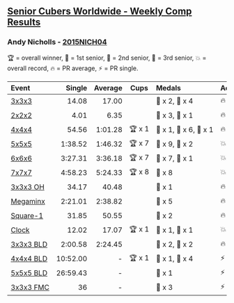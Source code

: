 <style>table {white-space: nowrap;}</style>

## [Senior Cubers Worldwide - Weekly Comp Results](/scw-comp/results/)
### Andy Nicholls - [2015NICH04](https://www.worldcubeassociation.org/persons/2015NICH04)

🏆 = overall winner, 🥇 = 1st senior, 🥈 = 2nd senior, 🥉 = 3rd senior, 💥 = overall record, 🔥 = PR average, ⚡ = PR single.

| Event | Single | Average | Cups | Medals | Achievements|
| :-- | --: | --: | :--: | :-- | :-- |
| [3x3x3](andy_nicholls/333.md) | 14.08 | 17.00 |  | 🥈 x 2, 🥉 x 4 | 🔥 x 4, ⚡ x 3 |
| [2x2x2](andy_nicholls/222.md) | 4.01 | 6.35 |  | 🥈 x 3, 🥉 x 1 | 🔥 x 4, ⚡ x 3 |
| [4x4x4](andy_nicholls/444.md) | 54.56 | 1:01.28 | 🏆 x 1 | 🥇 x 1, 🥈 x 6, 🥉 x 1 | 🔥 x 4, ⚡ x 4 |
| [5x5x5](andy_nicholls/555.md) | 1:38.52 | 1:46.32 | 🏆 x 7 | 🥇 x 9, 🥈 x 2 | 💥 x 3, 🔥 x 2, ⚡ x 3 |
| [6x6x6](andy_nicholls/666.md) | 3:27.31 | 3:36.18 | 🏆 x 7 | 🥇 x 7, 🥈 x 1 | 💥 x 3, 🔥 x 1, ⚡ x 3 |
| [7x7x7](andy_nicholls/777.md) | 4:58.23 | 5:24.33 | 🏆 x 8 | 🥇 x 8 | 💥 x 1, 🔥 x 1, ⚡ x 1 |
| [3x3x3 OH](andy_nicholls/333oh.md) | 34.17 | 40.48 |  | 🥉 x 1 | 🔥 x 2, ⚡ x 4 |
| [Megaminx](andy_nicholls/minx.md) | 2:21.01 | 2:38.82 |  | 🥈 x 5 | 🔥 x 4, ⚡ x 4 |
| [Square-1](andy_nicholls/sq1.md) | 31.85 | 50.55 |  | 🥈 x 2 | 🔥 x 1, ⚡ x 2 |
| [Clock](andy_nicholls/clock.md) | 12.02 | 17.07 | 🏆 x 1 | 🥇 x 1, 🥈 x 1 | 💥 x 2, 🔥 x 1, ⚡ x 2 |
| [3x3x3 BLD](andy_nicholls/333bf.md) | 2:00.58 | 2:24.45 |  | 🥈 x 2, 🥉 x 2 | 🔥 x 1, ⚡ x 1 |
| [4x4x4 BLD](andy_nicholls/444bf.md) | 10:52.00 | - | 🏆 x 1 | 🥇 x 1, 🥈 x 4 | ⚡ x 1 |
| [5x5x5 BLD](andy_nicholls/555bf.md) | 26:59.43 | - |  | 🥈 x 1 | ⚡ x 1 |
| [3x3x3 FMC](andy_nicholls/333fm.md) | 36 | - |  | 🥉 x 3 | ⚡ x 2 |

<!-- Global site tag (gtag.js) - Google Analytics -->
<script async src="https://www.googletagmanager.com/gtag/js?id=UA-86348435-3"></script>
<script>window.dataLayer = window.dataLayer || []; function gtag() {dataLayer.push(arguments);} gtag('js', new Date()); gtag('config', 'UA-86348435-3');</script>
